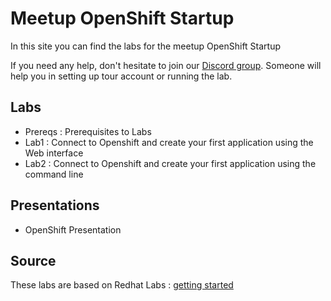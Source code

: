 # Meetup OpenShift Startup

In this site you can find the labs for the meetup OpenShift Startup

If you need any help, don't hesitate to join our [Discord group](https://discord.gg/H6f2Ch). Someone will help you in setting up tour account or running the lab.

## Labs

* Prereqs : Prerequisites to Labs
* Lab1 : Connect to Openshift and create your first application using the Web interface
* Lab2 :  Connect to Openshift and create your first application using the command line

## Presentations

- OpenShift Presentation

## Source

These labs are based on Redhat Labs : [getting started](https://learn.openshift.com/introduction/getting-started/)
